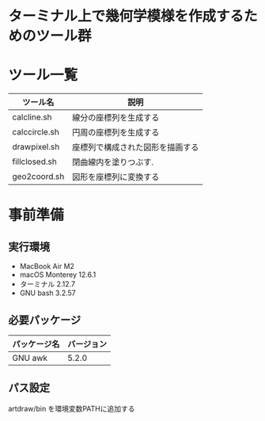 # ターミナル上で幾何学模様を作成するためのツール群

# ツール一覧

| ツール名               | 説明                                                                           |
| -------------------- | ------------------------------------------------------------------------------ |
| calcline.sh          | 線分の座標列を生成する                                                             |
| calccircle.sh        | 円周の座標列を生成する                                                             |
| drawpixel.sh         | 座標列で構成された図形を描画する                                                     |
| fillclosed.sh        | 閉曲線内を塗りつぶす.                                                              |
| geo2coord.sh         | 図形を座標列に変換する                                                             |

# 事前準備
## 実行環境

- MacBook Air M2
- macOS Monterey 12.6.1
- ターミナル 2.12.7
- GNU bash 3.2.57

## 必要パッケージ

| パッケージ名 | バージョン |
| ------------ | ---------- |
| GNU awk      | 5.2.0      |

## パス設定

artdraw/bin を環境変数PATHに追加する
